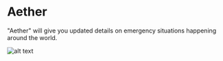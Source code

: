 # Aether

"Aether" will give you updated details on emergency situations happening around the world.

![alt text](https://i.imgur.com/2w4CF8P.png)
